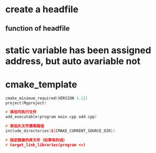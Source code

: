 # create a headfile
## function of headfile

# static variable has been assigned address, but auto avariable not

# cmake_template

```C++
cmake_minimum_required(VERSION 3.12)
project(Myproject)

# 添加可执行文件
add_executable(program main.cpp add.cpp)

# 添加头文件搜索路径
include_directories(${CMAKE_CURRENT_SOURCE_DIR})

# 指定链接的库文件（如果有的话）
# target_link_libraries(program <>)



```